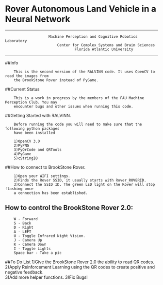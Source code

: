 #                                 Rover Autonomous Land Vehicle in a Neural Network
-------------------------------------------------------

                        Machine Perception and Cognitive Robotics Laboratory
                            Center for Complex Systems and Brain Sciences
                                    Florida Atlantic University
-------------------------------------------------------
##Info

        This is the second version of the RALVINN code. It uses OpenCV to read the images from
        the BrookStone Rover instead of PyGame. 

##Current Status

        This is a work in progress by the members of the FAU Machine Perception Club. You may 
        encounter bugs and other issues when running this code. 

##Getting Started with RALVINN.

        Before running the code you will need to make sure that the following python packages 
        have been installed

        1)OpenCV 3.0
        2)PyPNG
        3)PyQrCode and QRTools
        4)PyGame
        5)cStringIO

##How to connect to BrookStone Rover.

        1)Open your WIFI settings. 
        2)Finds the Rover SSID, it usually starts with Rover_ROVERID.
        3)Connect the SSID ID. The green LED light on the Rover will stop flashing once 
        a connection has been established.

## How to control the BrookStone Rover 2.0:
        W - Forward
        S - Back
        D - Right
        A - LEFT
        U - Toggle Infrared Night Vision.
        J - Camera Up
        K - Camera Down
        I - Toggle Lights
        Space bar - Take a pic
        
##To Do List
      1)Give the BrookStone Rover 2.0 the ability to read QR codes.
      2)Apply Reinforcement Learning using the QR codes to create positive and negative feedback.  
      3)Add more helper functions.
      3)Fix Bugs!
